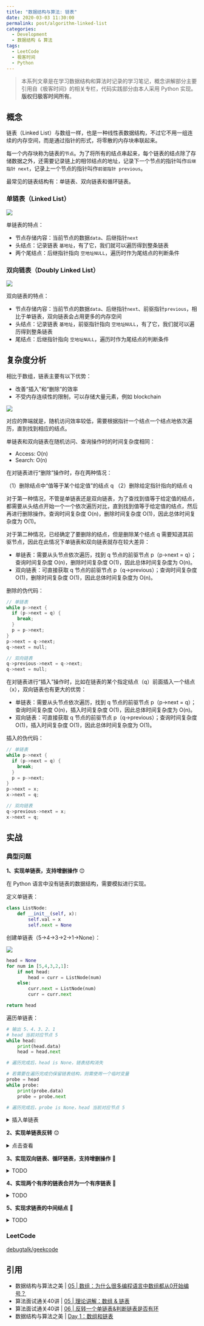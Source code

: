 ```yaml
---
title: "数据结构与算法: 链表"
date: 2020-03-03 11:30:00
permalink: post/algorithm-linked-list
categories:
  - Development
  - 数据结构 & 算法
tags:
  - LeetCode
  - 极客时间
  - Python
---
```


> 本系列文章是在学习数据结构和算法时记录的学习笔记，概念讲解部分主要引用自《极客时间》的相关专栏，代码实践部分由本人采用 Python 实现。
> **版权归极客时间所有**。

## 概念

链表（Linked List）与数组一样，也是一种线性表数据结构，不过它不用一组连续的内存空间，而是通过指针的形式，将零散的内存块串联起来。

每一个内存块称为链表的`节点`。为了将所有的结点串起来，每个链表的结点除了存储数据之外，还需要记录链上的相邻结点的地址，记录下一个节点的指针叫作`后继指针 next`，记录上一个节点的指针叫作`前驱指针 previous`。

最常见的链表结构有：单链表、双向链表和循环链表。

### 单链表（Linked List）

![](/images/20190303113412.png)

单链表的特点：

- 节点存储内容：当前节点的数据`data`、后继指针`next`
- 头结点：记录链表 `基地址`，有了它，我们就可以遍历得到整条链表
- 两个尾结点：后继指针指向 `空地址NULL`，遍历时作为尾结点的判断条件

### 双向链表（Doubly Linked List）

![](/images/20190303120311.png)

双向链表的特点：

- 节点存储内容：当前节点的数据`data`、后继指针`next`、前驱指针`previous`，相比于单链表，双向链表会占用更多的内存空间
- 头结点：记录链表 `基地址`，前驱指针指向 `空地址NULL`，有了它，我们就可以遍历得到整条链表
- 尾结点：后继指针指向 `空地址NULL`，遍历时作为尾结点的判断条件

## 复杂度分析

相比于数组，链表主要有以下优势：

- 改善“插入”和“删除”的效率
- 不受内存连续性的限制，可以存储大量元素，例如 blockchain

![](/images/20190303114818.png)

对应的弊端就是，随机访问效率较低，需要根据指针一个结点一个结点地依次遍历，直到找到相应的结点。

单链表和双向链表在随机访问、查询操作时的时间复杂度相同：

- Access: O(n)
- Search: O(n)

在对链表进行“删除”操作时，存在两种情况：

（1）删除结点中“值等于某个给定值”的结点 q
（2）删除给定指针指向的结点 q

对于第一种情况，不管是单链表还是双向链表，为了查找到值等于给定值的结点，都需要从头结点开始一个一个依次遍历对比，直到找到值等于给定值的结点，然后再进行删除操作。查询时间复杂度 O(n)，删除时间复杂度 O(1)，因此总体时间复杂度为 O(1)。

对于第二种情况，已经确定了要删除的结点，但是删除某个结点 q 需要知道其前驱节点，因此在此情况下单链表和双向链表就存在较大差异：

- 单链表：需要从头节点依次遍历，找到 q 节点的前驱节点 p（p->next = q）；查询时间复杂度 O(n)，删除时间复杂度 O(1)，因此总体时间复杂度为 O(n)。
- 双向链表：可直接获取 q 节点的前驱节点 p（q->previous）；查询时间复杂度 O(1)，删除时间复杂度 O(1)，因此总体时间复杂度为 O(n)。

删除的伪代码：

```c
// 单链表
while p->next {
  if (p->next = q) {
    break;
  }
  p = p->next;
}
p->next = q->next;
q->next = null;

// 双向链表
q->previous->next = q->next;
q->next = null;
```

在对链表进行“插入”操作时，比如在链表的某个指定结点（q）前面插入一个结点（x），双向链表也有更大的优势：

- 单链表：需要从头节点依次遍历，找到 q 节点的前驱节点 p（p->next = q）；查询时间复杂度 O(n)，插入时间复杂度 O(1)，因此总体时间复杂度为 O(n)。
- 双向链表：可直接获取 q 节点的前驱节点 p（q->previous）；查询时间复杂度 O(1)，插入时间复杂度 O(1)，因此总体时间复杂度为 O(1)。

插入的伪代码：

```c
// 单链表
while p->next {
  if (p->next = q) {
    break;
  }
  p = p->next;
}
p->next = x;
x->next = q;

// 双向链表
q->previous->next = x;
x->next = q;
```

## 实战

### 典型问题

**1、实现单链表，支持增删操作** 😊

在 Python 语言中没有链表的数据结构，需要模拟进行实现。

定义单链表：

```python
class ListNode:
    def __init__(self, x):
        self.val = x
        self.next = None
```

创建单链表（5->4->3->2->1->None）：

![](/images/20190303125857.png)

```python
head = None
for num in [5,4,3,2,1]:
    if not head:
        head = curr = ListNode(num)
    else:
        curr.next = ListNode(num)
        curr = curr.next

return head
```

遍历单链表：

```python
# 输出 5、4、3、2、1
# head 当前对应节点 5
while head:
    print(head.data)
    head = head.next

# 遍历完成后，head is None，链表结构消失

# 若需要在遍历完成仍保留链表结构，则需使用一个临时变量
probe = head
while probe:
    print(probe.data)
    probe = probe.next

# 遍历完成后，probe is None，head 当前对应节点 5
```


<details>
<summary>插入单链表</summary>

插入单链表，将 20 插入到 3 和 2 之间：

![](/images/20190303144425.png)

```python
# head 当前对应节点 5
probe = head
while probe:
    if probe.data == 3:
        new_node = Node(20)
        new_node.next = probe.next
        probe.next = new_node
        break
    else:
        probe = probe.next
```
</details>

**2、实现单链表反转** 😊

<details>
<summary>点击查看</summary>

Input: 1->2->3->4->5->NULL
Output: 5->4->3->2->1->NULL

```python
def reverseList(head: ListNode) -> ListNode:
    curr, prev = head, None
    while curr:
        curr.next, prev, curr = prev, curr, curr.next
        # next_temp = curr.next
        # curr.next = prev
        # prev = curr
        # curr = next_temp

    return prev
```

LeetCode: [206. Reverse Linked List]

</details>

**3、实现双向链表、循环链表，支持增删操作** 🤔

<details>
<summary>TODO</summary>

定义双向链表：

```python
class BiNode(object):
    def __init__(self, data, previous=None, next=None):
        self.data = data
        self.previous = previous
        self.next = next
```

</details>

**4、实现两个有序的链表合并为一个有序链表** 🤔

<details>
<summary>TODO</summary>

</details>

**5、实现求链表的中间结点** 🤔

<details>
<summary>TODO</summary>

</details>

### LeetCode

[debugtalk/geekcode](https://github.com/debugtalk/geekcode)

## 引用

- 数据结构与算法之美 | [05 | 数组：为什么很多编程语言中数组都从0开始编号？](https://time.geekbang.org/column/article/40961)
- 算法面试通关40讲 | [05 | 理论讲解：数组 & 链表](https://time.geekbang.org/course/detail/130-41552)
- 算法面试通关40讲 | [06 | 反转一个单链表&判断链表是否有环](https://time.geekbang.org/course/detail/130-41547)
- 数据结构与算法之美 | [Day 1：数组和链表](https://time.geekbang.org/column/article/80456)

[206. Reverse Linked List]: https://leetcode.com/problems/reverse-linked-list/
[linked-list-cycle]: https://leetcode.com/problems/linked-list-cycle
[swap-nodes-in-pairs]: https://leetcode.com/problems/swap-nodes-in-pairs
[linked-list-cycle-ii]: https://leetcode.com/problems/linked-list-cycle-ii
[reverse-nodes-in-k-group]: https://leetcode.com/problems/reverse-nodes-in-k-group/
